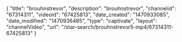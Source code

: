 {
    "title": "brouhnstrevor",
    "description": "brouhnstrevor",
    "channelid": "67314311",
    "videoid": "67425813",
    "date_created": "1470933085",
    "date_modified": "1470936485",
    "type": "captivate",
    "layout": "channelVideo",
    "url": "\/star-search\/brouhnstrevor5-mp4\/67314311-67425813"
}
